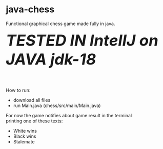 # java-chess
Functional graphical chess game made fully in java.

<font size="18">_**TESTED IN IntelIJ on JAVA jdk-18**_ </br> </br> </font>
How to run:

  - download all files
  - run Main.java (chess/src/main/Main.java)

For now the game notifies about game result in the terminal </br>
printing one of these texts:
  - White wins
  - Black wins
  - Stalemate
